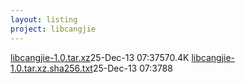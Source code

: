 ```yaml
---
layout: listing
project: libcangjie
---
```


<tr><td><a href="libcangjie-1.0.tar.xz">libcangjie-1.0.tar.xz</a></td><td>25-Dec-13 07:37</td><td>570.4K</td></tr>
<tr><td><a href="libcangjie-1.0.tar.xz.sha256.txt">libcangjie-1.0.tar.xz.sha256.txt</a></td><td>25-Dec-13 07:37</td><td>88</td></tr>